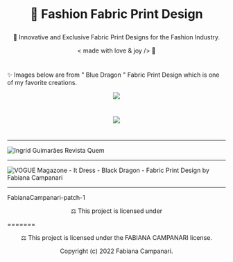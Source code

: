 # <p align="center"> 👗 Fashion Fabric Print Design </p>

 <p align="center"> 🌟 Innovative and Exclusive Fabric Print Designs for the Fashion Industry. </p> 

 <p align="center"> < made with love & joy /> 🤎 </p>
 
 #
 
✨ Images below are from " Blue Dragon " Fabric Print Design which is one of my favorite creations.
 
  <p align="center">
 <img src="https://user-images.githubusercontent.com/113218619/202533568-99632731-7e1e-46a6-95f4-fa43e9f6fe42.jpg" />
   
 #

 <p align="center">
  <img src="https://user-images.githubusercontent.com/113218619/202533942-5af46743-30b4-42d2-9bb0-90c6a4e1cc88.png" />
  
#

_________________
 
 ![Ingrid Guimarães Revista Quem](https://user-images.githubusercontent.com/113218619/209479491-30d4da63-ad5e-42c8-ab19-04c517659ff0.jpeg)

__________________________________________________________________________________________________________________

![VOGUE Magazone - It Dress - Black Dragon - Fabric Print  Design by Fabiana Campanari](https://user-images.githubusercontent.com/113218619/202534936-85331041-d3d1-452a-ad2b-fd09ea1726f9.jpg)
_____________________________________________________________________________________________
 FabianaCampanari-patch-1
<p align="center"> ⚖︎ This project is licensed under    </p>
=======
<p align="center"> ⚖︎ This project is licensed under the FABIANA CAMPANARI license.  </p>

<p align="center"> Copyright (c) 2022 Fabiana Campanari. </p>



